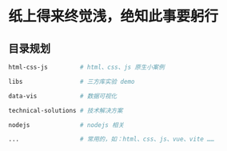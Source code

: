 # 纸上得来终觉浅，绝知此事要躬行

## 目录规划

```bash
html-css-js         # html、css、js 原生小案例

libs                # 三方库实验 demo

data-vis            # 数据可视化

technical-solutions # 技术解决方案

nodejs              # nodejs 相关

...                 # 常用的，如：html、css、js、vue、vite ……
```
